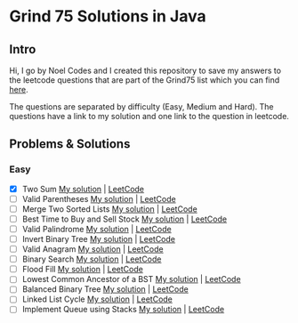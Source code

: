 # Grind 75 Solutions in Java

## Intro

Hi, I go by Noel Codes and I created this repository to save my answers to the leetcode questions that are part of the Grind75 list which you can find [here](https://www.techinterviewhandbook.org/grind75).

The questions are separated by difficulty (Easy, Medium and Hard). The questions have a link to my solution and one link to the question in leetcode.

## Problems & Solutions

### Easy
- [x] Two Sum [My solution]() | [LeetCode](https://leetcode.com/problems/two-sum/)
- [ ] Valid Parentheses [My solution]() | [LeetCode](https://leetcode.com/problems/valid-parentheses/)
- [ ] Merge Two Sorted Lists [My solution]() | [LeetCode](https://leetcode.com/problems/merge-two-sorted-lists/)
- [ ] Best Time to Buy and Sell Stock [My solution]() | [LeetCode](https://leetcode.com/problems/best-time-to-buy-and-sell-stock/)
- [ ] Valid Palindrome [My solution]() | [LeetCode](https://leetcode.com/problems/valid-palindrome/)
- [ ] Invert Binary Tree [My solution]() | [LeetCode](https://leetcode.com/problems/invert-binary-tree/)
- [ ] Valid Anagram [My solution]() | [LeetCode](https://leetcode.com/problems/valid-anagram/)
- [ ] Binary Search [My solution]() | [LeetCode](https://leetcode.com/problems/binary-search/)
- [ ] Flood Fill [My solution]() | [LeetCode](https://leetcode.com/problems/flood-fill/)
- [ ] Lowest Common Ancestor of a BST [My solution]() | [LeetCode](https://leetcode.com/problems/lowest-common-ancestor-of-a-binary-search-tree/)
- [ ] Balanced Binary Tree [My solution]() | [LeetCode](https://leetcode.com/problems/balanced-binary-tree/)
- [ ] Linked List Cycle [My solution]() | [LeetCode](https://leetcode.com/problems/linked-list-cycle/)
- [ ] Implement Queue using Stacks [My solution]() | [LeetCode]()
